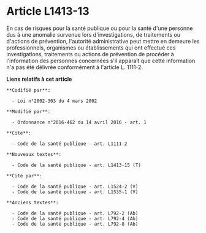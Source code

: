 # Article L1413-13

En cas de risques pour la santé publique ou pour la santé d'une personne dus à une anomalie survenue lors d'investigations,
de traitements ou d'actions de prévention, l'autorité administrative peut mettre en demeure les professionnels, organismes ou
établissements qui ont effectué ces investigations, traitements ou actions de prévention de procéder à l'information des
personnes concernées s'il apparaît que cette information n'a pas été délivrée conformément à l'article L. 1111-2.

**Liens relatifs à cet article**

	**Codifié par**:

	  - Loi n°2002-303 du 4 mars 2002

	**Modifié par**:

	  - Ordonnance n°2016-462 du 14 avril 2016 - art. 1

	**Cite**:

	  - Code de la santé publique - art. L1111-2

	**Nouveaux textes**:

	  - Code de la santé publique - art. L1413-15 (T)

	**Cité par**:

	  - Code de la santé publique - art. L1524-2 (V)
	  - Code de la santé publique - art. L1535-1 (V)

	**Anciens textes**:

	  - Code de la santé publique - art. L792-2 (Ab)
	  - Code de la santé publique - art. L792-4 (Ab)
	  - Code de la santé publique - art. L792-8 (Ab)

